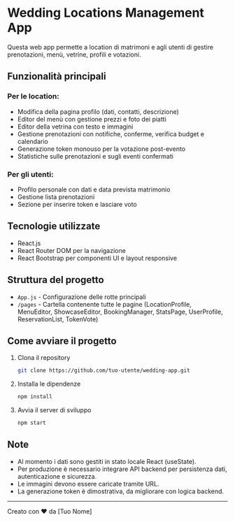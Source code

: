 # Wedding Locations Management App

Questa web app permette a location di matrimoni e agli utenti di gestire prenotazioni, menù, vetrine, profili e votazioni.

## Funzionalità principali

### Per le location:
- Modifica della pagina profilo (dati, contatti, descrizione)
- Editor del menù con gestione prezzi e foto dei piatti
- Editor della vetrina con testo e immagini
- Gestione prenotazioni con notifiche, conferme, verifica budget e calendario
- Generazione token monouso per la votazione post-evento
- Statistiche sulle prenotazioni e sugli eventi confermati

### Per gli utenti:
- Profilo personale con dati e data prevista matrimonio
- Gestione lista prenotazioni
- Sezione per inserire token e lasciare voto

## Tecnologie utilizzate
- React.js
- React Router DOM per la navigazione
- React Bootstrap per componenti UI e layout responsive

## Struttura del progetto
- `App.js` - Configurazione delle rotte principali
- `/pages` - Cartella contenente tutte le pagine (LocationProfile, MenuEditor, ShowcaseEditor, BookingManager, StatsPage, UserProfile, ReservationList, TokenVote)

## Come avviare il progetto

1. Clona il repository
   ```bash
   git clone https://github.com/tuo-utente/wedding-app.git
   ```
2. Installa le dipendenze
   ```bash
   npm install
   ```
3. Avvia il server di sviluppo
   ```bash
   npm start
   ```

## Note
- Al momento i dati sono gestiti in stato locale React (useState).
- Per produzione è necessario integrare API backend per persistenza dati, autenticazione e sicurezza.
- Le immagini devono essere caricate tramite URL.
- La generazione token è dimostrativa, da migliorare con logica backend.

---

Creato con ❤️ da [Tuo Nome]
